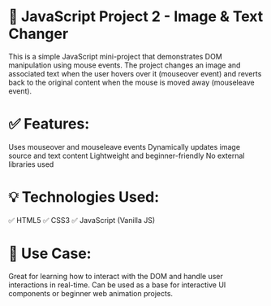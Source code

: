 # 📸 JavaScript Project 2 - Image & Text Changer
This is a simple JavaScript mini-project that demonstrates DOM manipulation using mouse events. The project changes an image and associated text when the user hovers over it (mouseover event) and reverts back to the original content when the mouse is moved away (mouseleave event).

# ✅ Features:
Uses mouseover and mouseleave events
Dynamically updates image source and text content
Lightweight and beginner-friendly
No external libraries used

# 💡 Technologies Used:
✅  HTML5
✅  CSS3
✅  JavaScript (Vanilla JS)

# 🔗 Use Case:
Great for learning how to interact with the DOM and handle user interactions in real-time. Can be used as a base for interactive UI components or beginner web animation projects.

